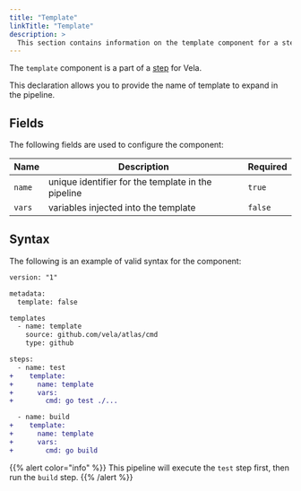 ```yaml
---
title: "Template"
linkTitle: "Template"
description: >
  This section contains information on the template component for a step.
---
```


The `template` component is a part of a [step](/docs/concepts/pipeline/steps) for Vela.

This declaration allows you to provide the name of template to expand in the pipeline.

## Fields

The following fields are used to configure the component:

| Name     | Description                                        | Required |
| -------- | -------------------------------------------------- | -------- |
| `name`   | unique identifier for the template in the pipeline | `true`   |
| `vars`   | variables injected into the template               | `false`  |

## Syntax

The following is an example of valid syntax for the component:

```diff
version: "1"

metadata:
  template: false

templates
  - name: template
    source: github.com/vela/atlas/cmd
    type: github

steps:
  - name: test
+    template:
+      name: template
+      vars:
+        cmd: go test ./...

  - name: build
+    template:
+      name: template
+      vars:
+        cmd: go build
```

{{% alert color="info" %}}
This pipeline will execute the `test` step first, then run the `build` step.
{{% /alert %}}
